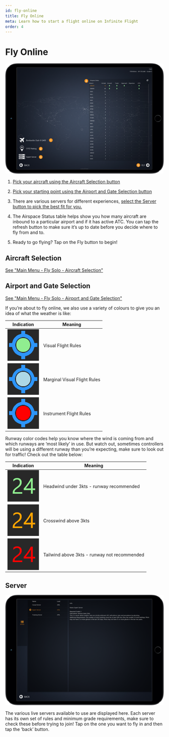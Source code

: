 ```yaml
---
id: fly-online
title: Fly Online
meta: Learn how to start a flight online on Infinite Flight
order: 4
---
```


# Fly Online

![Online Page](_images/manual/frames/fly-online.png)

 

1. [Pick your aircraft using the Aircraft Selection button](/docs/manual/main-menu/fly-solo#aircraft-selection)

   

2. [Pick your starting point using the Airport and Gate Selection button](/docs/manual/main-menu/fly-solo#airport-and-gate-selection)

   

3. There are various servers for different experiences, [select the Server button to pick the best fit for you.](#server)

   

4.  The Airspace Status table helps show you how many aircraft are inbound to a particular airport and if it has active ATC. You can tap the refresh button to make sure it’s up to date before you decide where to fly from and to.

   

5. Ready to go flying? Tap on the Fly button to begin!

 

## Aircraft Selection

[See "Main Menu - Fly Solo - Aircraft Selection"](/docs/manual/home-screen/fly-solo#aircraft-selection) 

 

## Airport and Gate Selection

[See "Main Menu - Fly Solo - Airport and Gate Selection"](/docs/manual/main-menu/fly-solo#airport-and-gate-selection) 



If you’re about to fly online, we also use a variety of colours to give you an idea of what the weather is like:

| Indication                                      | Meaning                      |
| ----------------------------------------------- | ---------------------------- |
| ![VFR](_images/manual/tables/weather-vfr.png)   | Visual Flight Rules          |
| ![MVFR](_images/manual/tables/weather-mvfr.png) | Marginal Visual Flight Rules |
| ![IFR](_images/manual/tables/weather-ifr.png)   | Instrument Flight Rules      |



Runway color codes help you know where the wind is coming from and which runways are ‘most likely’ in use. But watch out, sometimes controllers will be using a different runway than you’re expecting, make sure to look out for traffic! Check out the table below:

| Indication                                                   | Meaning                                      |
| ------------------------------------------------------------ | -------------------------------------------- |
| ![Green Runway](_images/manual/tables/weather-green.png) | Headwind under 3kts - runway recommended     |
| ![Orange Runway](_images/manual/tables/weather-orange.png)                                                           | Crosswind above 3kts                         |
| ![Red Runway](_images/manual/tables/weather-red.png)                                                           | Tailwind above 3kts - runway not recommended |


## Server

 

![Server Page](_images/manual/frames/server-page.png)

 

The various live servers available to use are displayed here. Each server has its own set of rules and minimum grade requirements, make sure to check these before trying to join! Tap on the one you want to fly in and then tap the ‘back’ button.

 